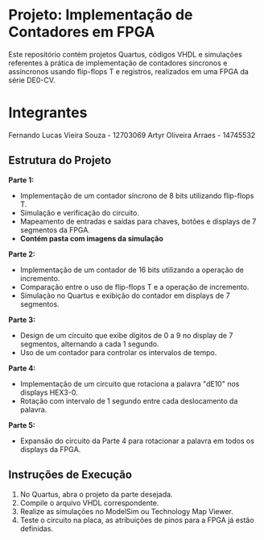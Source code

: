 # Projeto: Implementação de Contadores em FPGA

Este repositório contém projetos Quartus, códigos VHDL e simulações referentes à prática de implementação de contadores síncronos e assíncronos usando flip-flops T e registros, realizados em uma FPGA da série DE0-CV.

# Integrantes
Fernando Lucas Vieira Souza - 12703069
Artyr Oliveira Arraes - 14745532

## Estrutura do Projeto

**Parte 1:**
- Implementação de um contador síncrono de 8 bits utilizando flip-flops T.
- Simulação e verificação do circuito.
- Mapeamento de entradas e saídas para chaves, botões e displays de 7 segmentos da FPGA.
- **Contém pasta com imagens da simulação**

**Parte 2:**
- Implementação de um contador de 16 bits utilizando a operação de incremento.
- Comparação entre o uso de flip-flops T e a operação de incremento.
- Simulação no Quartus e exibição do contador em displays de 7 segmentos.

**Parte 3:**
- Design de um circuito que exibe dígitos de 0 a 9 no display de 7 segmentos, alternando a cada 1 segundo.
- Uso de um contador para controlar os intervalos de tempo.

**Parte 4:**
- Implementação de um circuito que rotaciona a palavra "dE10" nos displays HEX3-0.
- Rotação com intervalo de 1 segundo entre cada deslocamento da palavra.

**Parte 5:**
- Expansão do circuito da Parte 4 para rotacionar a palavra em todos os displays da FPGA.
  
## Instruções de Execução
1. No Quartus, abra o projeto da parte desejada.
2. Compile o arquivo VHDL correspondente.
3. Realize as simulações no ModelSim ou Technology Map Viewer.
4. Teste o circuito na placa, as atribuições de pinos para a FPGA já estão definidas.
